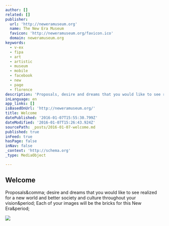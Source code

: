 ```yaml
---
author: []
related: []
publisher:
  url: 'http://neweramuseum.org'
  name: The New Era Museum
  favicon: 'http://neweramuseum.org/favicon.ico'
  domain: neweramuseum.org
keywords:
  - v-ex
  - fipa
  - art
  - artistic
  - museum
  - mobile
  - facebook
  - new
  - page
  - florence
description: 'Proposals, desire and dreams that you would like to see realized for a new world and better society and culture throughout your vision. Each of your images will be the bricks for this New Era.'
inLanguage: en
app_links: []
isBasedOnUrl: 'http://neweramuseum.org/'
title: Welcome
datePublished: '2016-01-07T15:55:30.799Z'
dateModified: '2016-01-07T15:26:43.924Z'
sourcePath: _posts/2016-01-07-welcome.md
published: true
inFeed: true
hasPage: false
inNav: false
_context: 'http://schema.org'
_type: MediaObject

---
```

<article style=""><h1>Welcome</h1><p>Proposals&amp;comma; desire and dreams that you would like to see realized for a new world and better society and culture throughout your vision&amp;period; Each of your images will be the bricks for this New Era&amp;period;</p><img src="https://static1.squarespace.com/static/50e5b834e4b0837383d7bb18/t/5315fdc9e4b0f354f7e51337/1451935129360/?format=1000w" /></article>